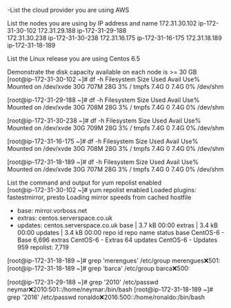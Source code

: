 -List the cloud provider you are using 
AWS

List the nodes you are using by IP address and name
172.31.30.102  ip-172-31-30-102
172.31.29.188  ip-172-31-29-188  
172.31.30.238  ip-172-31-30-238
172.31.16.175  ip-172-31-16-175
172.31.18.189  ip-172-31-18-189

List the Linux release you are using 
Centos 6.5


Demonstrate the disk capacity available on each node is >= 30 GB
[root@ip-172-31-30-102 ~]# df -h
Filesystem      Size  Used Avail Use% Mounted on
/dev/xvde        30G  707M   28G   3% /
tmpfs           7.4G     0  7.4G   0% /dev/shm


[root@ip-172-31-29-188 ~]# df -h
Filesystem      Size  Used Avail Use% Mounted on
/dev/xvde        30G  708M   28G   3% /
tmpfs           7.4G     0  7.4G   0% /dev/shm


[root@ip-172-31-30-238 ~]# df -h
Filesystem      Size  Used Avail Use% Mounted on
/dev/xvde        30G  709M   28G   3% /
tmpfs           7.4G     0  7.4G   0% /dev/shm


[root@ip-172-31-16-175 ~]# df -h
Filesystem      Size  Used Avail Use% Mounted on
/dev/xvde        30G  708M   28G   3% /
tmpfs           7.4G     0  7.4G   0% /dev/shm


[root@ip-172-31-18-189 ~]# df -h
Filesystem      Size  Used Avail Use% Mounted on
/dev/xvde        30G  707M   28G   3% /
tmpfs           7.4G     0  7.4G   0% /dev/shm



List the command and output for  yum repolist enabled  
[root@ip-172-31-30-102 ~]# yum repolist enabled
Loaded plugins: fastestmirror, presto
Loading mirror speeds from cached hostfile
 * base: mirror.vorboss.net
 * extras: centos.serverspace.co.uk
 * updates: centos.serverspace.co.uk
base                                                                        | 3.7 kB     00:00
extras                                                                      | 3.4 kB     00:00
updates                                                                     | 3.4 kB     00:00
repo id                                  repo name                                           status
base                                     CentOS-6 - Base                                     6,696
extras                                   CentOS-6 - Extras                                      64
updates                                  CentOS-6 - Updates                                    959
repolist: 7,719







[root@ip-172-31-18-189 ~]# grep 'merengues' /etc/group
merengues:x:501:
[root@ip-172-31-18-189 ~]# grep 'barca' /etc/group
barca:x:500:


[root@ip-172-31-29-188 ~]# grep '2010' /etc/passwd
neymar:x:2010:501::/home/neymar:/bin/bash
[root@ip-172-31-18-189 ~]# grep '2016' /etc/passwd
ronaldo:x:2016:500::/home/ronaldo:/bin/bash